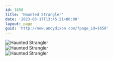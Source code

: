 ```yaml
---
id: 1658
title: 'Haunted Strangler'
date: '2023-03-17T13:45:21+00:00'
layout: page
guid: 'http://new.andydixon.com/?page_id=1658'
---
```


![Haunted Strangler](https://i0.wp.com/assets.g8x2.ldn.idrivee2-23.com/posters/Haunted%20Strangler%2001.jpg?w=1200&ssl=1 "Haunted Strangler")  
![Haunted Strangler](https://i0.wp.com/assets.g8x2.ldn.idrivee2-23.com/posters/Haunted%20Strangler%2002.jpg?w=1200&ssl=1 "Haunted Strangler")  
![Haunted Strangler](https://i0.wp.com/assets.g8x2.ldn.idrivee2-23.com/posters/Haunted%20Strangler%2003.jpg?w=1200&ssl=1 "Haunted Strangler")